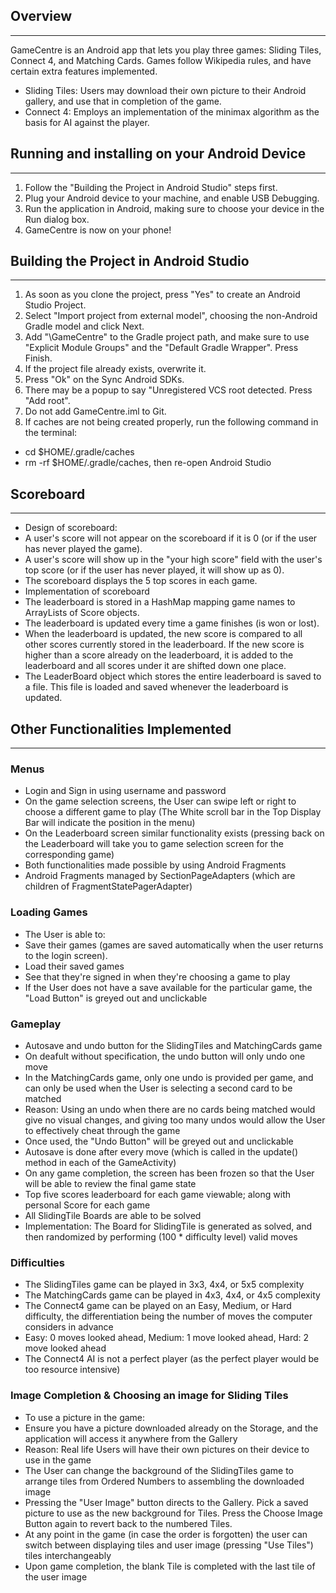 ## Overview
---
GameCentre is an Android app that lets you play three games: Sliding Tiles, Connect 4, and Matching Cards. Games follow Wikipedia rules, and have certain extra features implemented.
+ Sliding Tiles: Users may download their own picture to their Android gallery, and use that in completion of the game.
+ Connect 4: Employs an implementation of the minimax algorithm as the basis for AI against the player.

## Running and installing on your Android Device
---
1. Follow the "Building the Project in Android Studio" steps first.
2. Plug your Android device to your machine, and enable USB Debugging.
3. Run the application in Android, making sure to choose your device in the Run dialog box.
4. GameCentre is now on your phone!

## Building the Project in Android Studio
---
1. As soon as you clone the project, press "Yes" to create an Android Studio Project.
2. Select "Import project from external model", choosing the non-Android Gradle model and click Next.
3. Add "\GameCentre" to the Gradle project path, and make sure to use "Explicit Module Groups" and the "Default Gradle Wrapper". Press Finish.
4. If the project file already exists, overwrite it.
5. Press "Ok" on the Sync Android SDKs.
6. There may be a popup to say "Unregistered VCS root detected. Press "Add root".
7. Do not add GameCentre.iml to Git.
8. If caches are not being created properly, run the following command in the terminal:
 + cd $HOME/.gradle/caches
 + rm -rf $HOME/.gradle/caches, then re-open Android Studio

## Scoreboard
---
+ Design of scoreboard:
 + A user's score will not appear on the scoreboard if it is 0 (or if the user has never played the game).
 + A user's score will show up in the "your high score" field with the user's top score (or if the user has never played, it will show up as 0).
 + The scoreboard displays the 5 top scores in each game. 
+ Implementation of scoreboard
 + The leaderboard is stored in a HashMap mapping game names to ArrayLists of Score objects.
 + The leaderboard is updated every time a game finishes (is won or lost). 
 + When the leaderboard is updated, the new score is compared to all other scores currently stored in the leaderboard.
   If the new score is higher than a score already on the leaderboard, it is added to the leaderboard and all scores
   under it are shifted down one place.
 + The LeaderBoard object which stores the entire leaderboard is saved to a file. This file is loaded and saved whenever
   the leaderboard is updated. 
 
## Other Functionalities Implemented
---
### Menus
+ Login and Sign in using username and password
+ On the game selection screens, the User can swipe left or right to choose a different game to play
  (The White scroll bar in the Top Display Bar will indicate the position in the menu)
 + On the Leaderboard screen similar functionality exists (pressing back on the Leaderboard will take you to
   game selection screen for the corresponding game)
 + Both functionalities made possible by using Android Fragments
  + Android Fragments managed by SectionPageAdapters (which are children of FragmentStatePagerAdapter)

### Loading Games
+ The User is able to:
 + Save their games (games are saved automatically when the user returns to the login screen).
 + Load their saved games
 + See that they're signed in when they're choosing a game to play
+ If the User does not have a save available for the particular game, the "Load Button" is greyed out and unclickable


### Gameplay
+ Autosave and undo button for the SlidingTiles and MatchingCards game
 + On deafult without specification, the undo button will only undo one move
 + In the MatchingCards game, only one undo is provided per game, and can only be used when the User is selecting a second card to be matched
  + Reason: Using an undo when there are no cards being matched would give no visual changes, and giving too many undos would allow the User to effectively cheat
    through the game
  + Once used, the "Undo Button" will be greyed out and unclickable
 + Autosave is done after every move (which is called in the update() method in each of the GameActivity)
+ On any game completion, the screen has been frozen so that the User will be able to review the final game state
+ Top five scores leaderboard for each game viewable; along with personal Score for each game
+ All SlidingTile Boards are able to be solved
 + Implementation: The Board for SlidingTile is generated as solved, and then randomized by performing (100 * difficulty level) valid moves
 
### Difficulties
+ The SlidingTiles game can be played in 3x3, 4x4, or 5x5 complexity
+ The MatchingCards game can be played in 4x3, 4x4, or 4x5 complexity
+ The Connect4 game can be played on an Easy, Medium, or Hard difficulty, the differentiation being the number of moves the computer considers in advance
 + Easy: 0 moves looked ahead, Medium: 1 move looked ahead, Hard: 2 move looked ahead
 + The Connect4 AI is not a perfect player (as the perfect player would be too resource intensive)

### Image Completion & Choosing an image for Sliding Tiles
+ To use a picture in the game:
 + Ensure you have a picture downloaded already on the Storage, and the application will access it anywhere from the Gallery
 + Reason: Real life Users will have their own pictures on their device to use in the game
+ The User can change the background of the SlidingTiles game to arrange tiles from Ordered Numbers to assembling the downloaded image
 + Pressing the "User Image" button directs to the Gallery. Pick a saved picture to use as the new background for Tiles. Press the Choose Image Button again
 to revert back to the numbered Tiles.
 + At any point in the game (in case the order is forgotten) the user can switch between displaying tiles and user image (pressing "Use Tiles") tiles interchangeably
 + Upon game completion, the blank Tile is completed with the last tile of the user image
